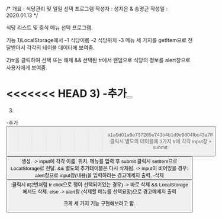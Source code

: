 /*
    개요 : 식당관리 및 일일 선택 프로그램
    작성자 : 성지은 & 송명근
    작성일 : 2020.01.13
*/

식당 리스트 및 중식 메뉴 선택 프로그램.

기능
 1)LocalStorage에서 
    -1 식당이름
    -2 식당위치
    -3 메뉴
    세 가지를 getItem으로 전달받아서 각각의 테이블 데이터에 보여줌.
 
 2)tr을 클릭하여 선택 또는 해제 && 선택된 tr에서 랜덤으로 식당의 정보를 alert창으로 사용자에게 보여줌.

<<<<<<< HEAD
 3) -추가<button>
=======
 3)
-추가<button>
>>>>>>> a1a9d01a9e737265e743b4b1d9e9804fbc43a7ff
 :클릭시 별도의 테이블에 3가지 tr에 각각 input창 + submit<button> 생성.
  -> input에 각각 이름, 위치, 메뉴를 입력 후 submit 클릭시 setItem으로 LocalStorage로 전달.
  && 별도의 추가테이블은 다시 삭제됨.
  -> input이 비어있을 경우: alert창으로 input창(내용)을 입력하라는 경고메세지 출력.
-삭제<button>
:클릭시 if(2번처럼 tr click으로 행이 선택되어있는 경우) -> 바로 삭제 && LocalStorage에서도 삭제.
else -> alert창 (삭제할 메뉴를 선택요망)으로 경고메세지 출력


크게 세 가지 기능 구현해보려고 함.
